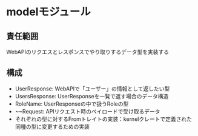 # modelモジュール

## 責任範囲

WebAPIのリクエスとレスポンスでやり取りするデータ型を実装する

## 構成

* UserResponse: WebAPIで「ユーザー」の情報として返したい型
* UsersResponse: UserResponseを一覧で返す場合のデータ構造
* RoleName: UserResponseの中で扱うRoleの型
* ~~Request: APIリクエスト時のペイロードで受け取るデータ
* それぞれの型に対するFromトレイトの実装：kernelクレートで定義された同種の型に変更するための実装
